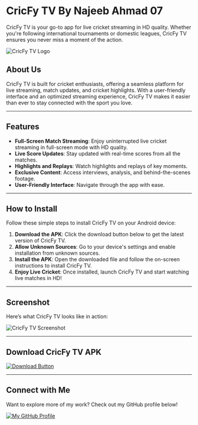 # CricFy TV By Najeeb Ahmad 07 

CricFy TV is your go-to app for live cricket streaming in HD quality. Whether you're following international tournaments or domestic leagues, CricFy TV ensures you never miss a moment of the action.

![CricFy TV Logo](https://blogger.googleusercontent.com/img/b/R29vZ2xl/AVvXsEj_4uYe_UKXuqzEHcOh-2Ks2a144U44IrVvm2CAfng2dRfne80x4jxAQeBs3rTmIYHaYgoceQ8gTO8X3G8Alt8Vnsc4CmH3NJrTL2C_LfxiTEHateWjv5ActGDSIPPd4wLnRqSK55456kIhbbOUgtvBlbBvFtsiBbPAK1U12jLejD6u5egAOSI5lPHg7Gva/s493/cricfy-tv-logo.webp)

## About Us
CricFy TV is built for cricket enthusiasts, offering a seamless platform for live streaming, match updates, and cricket highlights. With a user-friendly interface and an optimized streaming experience, CricFy TV makes it easier than ever to stay connected with the sport you love.

---

## Features
- **Full-Screen Match Streaming**: Enjoy uninterrupted live cricket streaming in full-screen mode with HD quality.
- **Live Score Updates**: Stay updated with real-time scores from all the matches.
- **Highlights and Replays**: Watch highlights and replays of key moments.
- **Exclusive Content**: Access interviews, analysis, and behind-the-scenes footage.
- **User-Friendly Interface**: Navigate through the app with ease.

---

## How to Install
Follow these simple steps to install CricFy TV on your Android device:
1. **Download the APK**: Click the download button below to get the latest version of CricFy TV.
2. **Allow Unknown Sources**: Go to your device's settings and enable installation from unknown sources.
3. **Install the APK**: Open the downloaded file and follow the on-screen instructions to install CricFy TV.
4. **Enjoy Live Cricket**: Once installed, launch CricFy TV and start watching live matches in HD!

---

## Screenshot
Here’s what CricFy TV looks like in action:

![CricFy TV Screenshot](https://blogger.googleusercontent.com/img/b/R29vZ2xl/AVvXsEjqMPaRNnQ3z3-QIAIzb4Mvb3Sf_WbKuVYAI6GsemOSS-h8mYJZ8Y4r5DCcZ7EZ9WoC_mBkmJwsBZ2POTp2ob2fQMDT-icMhRTrVkXqEImtA3WwJbHfWr9Gqab88qBw5DwbA9GoQ2G7fGbOvy1pg4joj2WGqnb8JcPZnoQ01H6Evza0XonrghI2PlILuy4L/s2400/Screenshot_20240924-182351.png)


---

## Download CricFy TV APK

[![Download Button](https://islamgreatreligion.wordpress.com/wp-content/uploads/2011/11/downloadbutton.gif)](https://www.upload-apk.com/en/1EX4sPPyJKVQ2IF)

---

## Connect with Me
Want to explore more of my work? Check out my GitHub profile below!

[![My GitHub Profile](https://img.shields.io/badge/GitHub-Najeeb_Ahmad_07-informational?style=for-the-badge&logo=github&color=green)](https://github.com/najeebahmad07)
